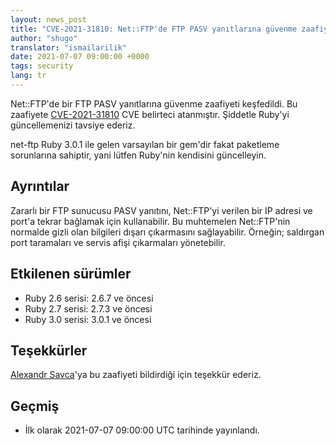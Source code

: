 ```yaml
---
layout: news_post
title: "CVE-2021-31810: Net::FTP'de FTP PASV yanıtlarına güvenme zaafiyeti"
author: "shugo"
translator: "ismailarilik"
date: 2021-07-07 09:00:00 +0000
tags: security
lang: tr
---
```


Net::FTP'de bir FTP PASV yanıtlarına güvenme zaafiyeti keşfedildi.
Bu zaafiyete [CVE-2021-31810](https://nvd.nist.gov/vuln/detail/CVE-2021-31810) CVE belirteci atanmıştır.
Şiddetle Ruby'yi güncellemenizi tavsiye ederiz.

net-ftp Ruby 3.0.1 ile gelen varsayılan bir gem'dir fakat paketleme sorunlarına sahiptir, yani lütfen Ruby'nin kendisini güncelleyin.

## Ayrıntılar

Zararlı bir FTP sunucusu PASV yanıtını, Net::FTP'yi verilen bir IP adresi ve port'a tekrar bağlamak için kullanabilir.
Bu muhtemelen Net::FTP'nin normalde gizli olan bilgileri dışarı çıkarmasını sağlayabilir.
Örneğin; saldırgan port taramaları ve servis afişi çıkarmaları yönetebilir.

## Etkilenen sürümler

* Ruby 2.6 serisi: 2.6.7 ve öncesi
* Ruby 2.7 serisi: 2.7.3 ve öncesi
* Ruby 3.0 serisi: 3.0.1 ve öncesi

## Teşekkürler

[Alexandr Savca](https://hackerone.com/chinarulezzz)'ya bu zaafiyeti bildirdiği için teşekkür ederiz.

## Geçmiş

* İlk olarak 2021-07-07 09:00:00 UTC tarihinde yayınlandı.
